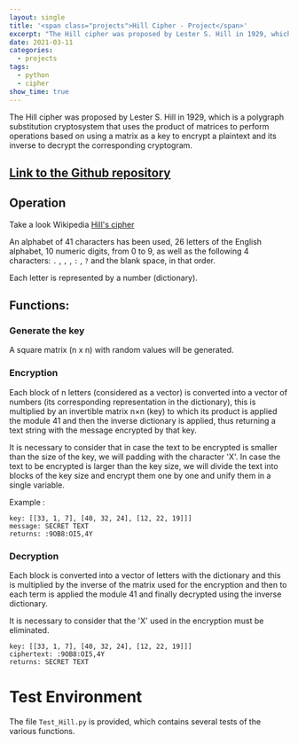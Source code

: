 ```yaml
---
layout: single
title: '<span class="projects">Hill Cipher - Project</span>'
excerpt: "The Hill cipher was proposed by Lester S. Hill in 1929, which is a polygraph substitution cryptosystem that uses the product of matrices to perform operations based on using a matrix as a key to encrypt a plaintext and its inverse to decrypt the corresponding cryptogram."
date: 2021-03-11
categories:
  - projects
tags:  
  - python
  - cipher
show_time: true
---
```


The Hill cipher was proposed by Lester S. Hill in 1929, which is a polygraph substitution cryptosystem that uses the product of matrices to perform operations based on using a matrix as a key to encrypt a plaintext and its inverse to decrypt the corresponding cryptogram.

## [Link to the Github repository](https://github.com/shockz-offsec/Cifrado-de-Hill)

## Operation

Take a look Wikipedia [Hill's cipher](https://es.wikipedia.org/wiki/Cifrado_Hill)

An alphabet of 41 characters has been used, 26 letters of the English alphabet, 10 numeric digits, from 0 to 9, as well as the following 4 characters: ```.``` , ```,``` , ```:``` , ```?``` and the blank space, in that order.

Each letter is represented by a number (dictionary).

## Functions:

### Generate the key

A square matrix (n x n) with random values will be generated.

### Encryption

Each block of n letters (considered as a vector) is converted into a vector of numbers (its corresponding representation in the dictionary), this is multiplied by an invertible matrix n×n (key) to which its product is applied the module 41 and then the inverse dictionary is applied, thus returning a text string with the message encrypted by that key.

It is necessary to consider that in case the text to be encrypted is smaller than the size of the key, we will padding with the character 'X'. In case the text to be encrypted is larger than the key size, we will divide the text into blocks of the key size and encrypt them one by one and unify them in a single variable.

Example :

```
key: [[33, 1, 7], [40, 32, 24], [12, 22, 19]]]
message: SECRET TEXT
returns: :9OB8:OI5,4Y
```

### Decryption

Each block is converted into a vector of letters with the dictionary and this is multiplied by the inverse of the matrix used for the encryption and then to each term is applied the module 41 and finally decrypted using the inverse dictionary.

It is necessary to consider that the 'X' used in the encryption must be eliminated.

```
key: [[33, 1, 7], [40, 32, 24], [12, 22, 19]]]
ciphertext: :9OB8:OI5,4Y
returns: SECRET TEXT
```

# Test Environment

The file ```Test_Hill.py``` is provided, which contains several tests of the various functions.
